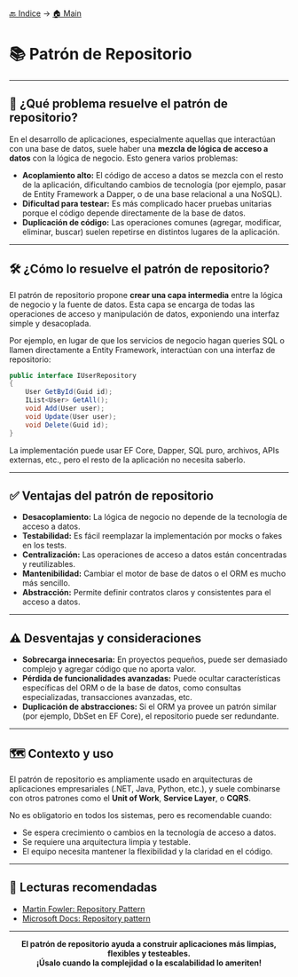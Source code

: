 [🔙 Indice](https://github.com/IngSoft-DA2/DA2-Tecnologia/tree/ef-core#indice) → [🏠 Main](https://github.com/IngSoft-DA2/DA2-Tecnologia/tree/main?tab=readme-ov-file#da2-tecnologia--dise%C3%B1o-de-aplicaciones-2)

# 📚 Patrón de Repositorio

---

## 🤔 ¿Qué problema resuelve el patrón de repositorio?

En el desarrollo de aplicaciones, especialmente aquellas que interactúan con una base de datos, suele haber una **mezcla de lógica de acceso a datos** con la lógica de negocio. Esto genera varios problemas:

- **Acoplamiento alto:** El código de acceso a datos se mezcla con el resto de la aplicación, dificultando cambios de tecnología (por ejemplo, pasar de Entity Framework a Dapper, o de una base relacional a una NoSQL).
- **Dificultad para testear:** Es más complicado hacer pruebas unitarias porque el código depende directamente de la base de datos.
- **Duplicación de código:** Las operaciones comunes (agregar, modificar, eliminar, buscar) suelen repetirse en distintos lugares de la aplicación.

---

## 🛠️ ¿Cómo lo resuelve el patrón de repositorio?

El patrón de repositorio propone **crear una capa intermedia** entre la lógica de negocio y la fuente de datos. Esta capa se encarga de todas las operaciones de acceso y manipulación de datos, exponiendo una interfaz simple y desacoplada.

Por ejemplo, en lugar de que los servicios de negocio hagan queries SQL o llamen directamente a Entity Framework, interactúan con una interfaz de repositorio:

```csharp
public interface IUserRepository
{
    User GetById(Guid id);
    IList<User> GetAll();
    void Add(User user);
    void Update(User user);
    void Delete(Guid id);
}
```

La implementación puede usar EF Core, Dapper, SQL puro, archivos, APIs externas, etc., pero el resto de la aplicación no necesita saberlo.

---

## ✅ Ventajas del patrón de repositorio

- **Desacoplamiento:** La lógica de negocio no depende de la tecnología de acceso a datos.
- **Testabilidad:** Es fácil reemplazar la implementación por mocks o fakes en los tests.
- **Centralización:** Las operaciones de acceso a datos están concentradas y reutilizables.
- **Mantenibilidad:** Cambiar el motor de base de datos o el ORM es mucho más sencillo.
- **Abstracción:** Permite definir contratos claros y consistentes para el acceso a datos.

---

## ⚠️ Desventajas y consideraciones

- **Sobrecarga innecesaria:** En proyectos pequeños, puede ser demasiado complejo y agregar código que no aporta valor.
- **Pérdida de funcionalidades avanzadas:** Puede ocultar características específicas del ORM o de la base de datos, como consultas especializadas, transacciones avanzadas, etc.
- **Duplicación de abstracciones:** Si el ORM ya provee un patrón similar (por ejemplo, DbSet en EF Core), el repositorio puede ser redundante.

---

## 🗺️ Contexto y uso

El patrón de repositorio es ampliamente usado en arquitecturas de aplicaciones empresariales (.NET, Java, Python, etc.), y suele combinarse con otros patrones como el **Unit of Work**, **Service Layer**, o **CQRS**.

No es obligatorio en todos los sistemas, pero es recomendable cuando:
- Se espera crecimiento o cambios en la tecnología de acceso a datos.
- Se requiere una arquitectura limpia y testable.
- El equipo necesita mantener la flexibilidad y la claridad en el código.

---

## 📖 Lecturas recomendadas

- [Martin Fowler: Repository Pattern](https://martinfowler.com/eaaCatalog/repository.html)
- [Microsoft Docs: Repository pattern](https://learn.microsoft.com/en-us/aspnet/core/fundamentals/repository-pattern)

---

<p align="center">
  <b>El patrón de repositorio ayuda a construir aplicaciones más limpias, flexibles y testeables.<br>
  ¡Úsalo cuando la complejidad o la escalabilidad lo ameriten!</b>
</p>
